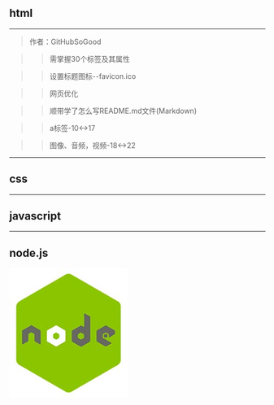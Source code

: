 ## html
---
>作者：GitHubSoGood  

>>需掌握30个标签及其属性  

>>设置标题图标--favicon.ico

>>网页优化  

>>顺带学了怎么写README.md文件(Markdown)  

>>a标签-10<->17  

>>图像、音频，视频-18<->22

---
## css



------------------------
## javascript


------------------------
## node.js
![图片](/images/nodejs.jpg "node")





